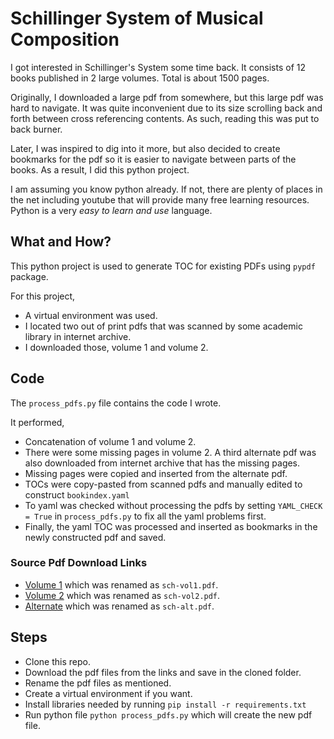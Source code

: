 # Schillinger System of Musical Composition

I got interested in Schillinger's System some time back. It consists of 12 books
published in 2 large volumes. Total is about 1500 pages.

Originally, I downloaded a large pdf from
somewhere, but this large pdf was hard to navigate.
It was quite inconvenient due to its size scrolling back and forth
between cross referencing contents. As such, reading this was put
to back burner.

Later, I was inspired to dig into it more, but also decided to create
bookmarks for the pdf so it is easier to navigate between parts of the books.
As a result, I did this python project.

I am assuming you know python already. If not, there are plenty of places in the net
including youtube that will provide many free learning resources. Python is a very *easy
to learn and use* language.

## What and How?
This python project is used to generate TOC for existing PDFs using `pypdf` package.

For this project, 
- A virtual environment was used. 
- I located two out of print pdfs that was scanned by some academic library in internet archive.
- I downloaded those, volume 1 and volume 2.

## Code
The `process_pdfs.py` file contains the code I wrote.

It performed, 
- Concatenation of volume 1 and volume 2.
- There were some missing pages in volume 2. A third alternate pdf was also downloaded from internet archive that has the missing pages.
- Missing pages were copied and inserted from the alternate pdf.
- TOCs were copy-pasted from scanned pdfs and manually edited to construct `bookindex.yaml`
- To yaml was checked without processing the pdfs by setting `YAML_CHECK = True` in `process_pdfs.py` to fix all the yaml problems first.
- Finally, the yaml TOC was processed and inserted as bookmarks in the newly constructed pdf and saved.

### Source Pdf Download Links
- [Volume 1](https://archive.org/download/in.ernet.dli.2015.167764/2015.167764.The-Schillinger-System-Of-Musical-Composition-Volume-I-Books-I-Vii-Volume-Ii-Books-Viii-Xii_text.pdf) which was renamed as `sch-vol1.pdf`.
- [Volume 2](https://archive.org/download/in.ernet.dli.2015.89483/2015.89483.The-Schillinger-System-Of-Musical-Composition-Volume-Ii-Books-Viii-Xii_text.pdf) which was renamed as `sch-vol2.pdf`.
- [Alternate](https://ia801008.us.archive.org/30/items/SchillingerSystem/Schillinger%20System%20of%20Musical%20Composition_text.pdf) which was renamed as `sch-alt.pdf`.

## Steps

* Clone this repo.
* Download the pdf files from the links and save in the cloned folder.
* Rename the pdf files as mentioned.
* Create a virtual environment if you want.
* Install libraries needed by running `pip install -r requirements.txt`
* Run python file `python process_pdfs.py` which will create the new pdf file.